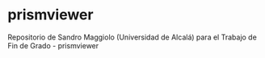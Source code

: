 # prismviewer
Repositorio de Sandro Maggiolo (Universidad de Alcalá) para el Trabajo de Fin de Grado - prismviewer
